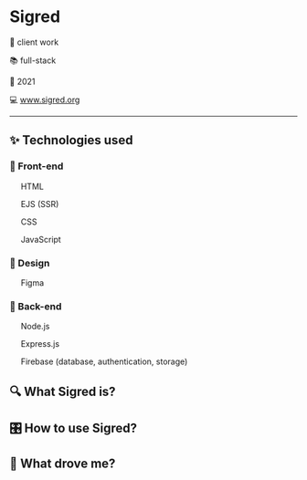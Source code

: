 # Sigred

🤝 client work

📚 full-stack

📅 2021

💻 www.sigred.org

____

## ✨ Technologies used

### 📱 Front-end

&nbsp;&nbsp;&nbsp;&nbsp; HTML

&nbsp;&nbsp;&nbsp;&nbsp; EJS (SSR)

&nbsp;&nbsp;&nbsp;&nbsp; CSS

&nbsp;&nbsp;&nbsp;&nbsp; JavaScript

### 🎨 Design

&nbsp;&nbsp;&nbsp;&nbsp; Figma

### 🔧 Back-end

&nbsp;&nbsp;&nbsp;&nbsp; Node.js

&nbsp;&nbsp;&nbsp;&nbsp; Express.js

&nbsp;&nbsp;&nbsp;&nbsp; Firebase (database, authentication, storage)

##  🔍 What Sigred is? 


## 🎛️ How to use Sigred? 


## 🚀 What drove me? 
